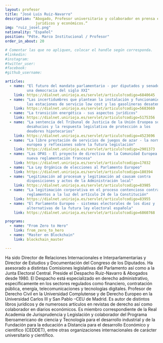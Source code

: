 ```yaml
---
layout: profesor
title: "José Luis Ruiz-Navarro"
description: “Abogado, Profesor universitario y colaborador en prensa en asuntos
              jurídicos y económicos.“
img: "ruiz_josel.png"
nationality: "Español"
position: "Pdte. Marco Institucional / Profesor"
order_in_about: 20

# Comentar las que no apliquen, colocar el handle según corresponda.
#linkedin:
#instagram:
#twitter_user:
#facebook:
#github_username:

articles:
  - name: "El futuro del mandato parlamentario - por diputados y senadores de
          una democracia del siglo XXI"
    link: https://dialnet.unirioja.es/servlet/articulo?codigo=6840645
  - name: "Las incertidumbres que plantean la instalación y funcionamiento de
          las estaciones de servicio low cost y las gasolineras desatendidas"
    link: https://dialnet.unirioja.es/servlet/articulo?codigo=5683669
  - name: "La transición energética - sus aspectos jurídicos"
    link: https://dialnet.unirioja.es/servlet/articulo?codigo=5175356
  - name: "La sentencia del Tribunal de Justicia de la Unión Eruopea sobre
          desahucios y la respuesta legislativa de protección a los
          deudores hipotecarios"
    link: https://dialnet.unirioja.es/servlet/articulo?codigo=4523696
  - name: "La libre prestación de servicios de juegos de azar - la normativa
          europea y reflexiones sobre la futura legislación"
    link: https://dialnet.unirioja.es/servlet/articulo?codigo=2901373
  - name: "Las OPAS - El proyecto de directiva de la Comunidad Europea y la
          nueva reglamentación francesa"
    link: https://dialnet.unirioja.es/servlet/articulo?codigo=17032
  - name: "La Ley Orgánica de elecciones al Parlamento Europeo"
    link: https://dialnet.unirioja.es/servlet/articulo?codigo=180394
  - name: "Legitimación ad procesum y legitimación ad causam contra
          disposiciones y actos de la Administración local"
    link: https://dialnet.unirioja.es/servlet/articulo?codigo=83985
  - name: "La legitimación corporativa en el proceso contencioso contra
          reglamentos a la luz del artículo 24 de la Constitución"
    link: https://dialnet.unirioja.es/servlet/articulo?codigo=83955
  - name: "El Parlamento Europeo - sistemas electorales de los diez y
          alternativas de la futura ley electoral española"
    link: https://dialnet.unirioja.es/servlet/articulo?codigo=6860768

programs:
  - name: "From Zero to Hero"
    link: from_zero_to_hero
  - name: "Master en Blockchain"
    link: blockchain_master

---
```



Ha sido Director de Relaciones Internacionales e Interparlamentarias y Director
de Estudios y Documentación del Congreso de los Diputados. Ha asesorado a
distintas Comisiones legislativas del Parlamento así como a la Junta Electoral
Central.
Preside el Despacho Ruiz-Navarro & Abogados desde 1980. El Despacho está
especializado en derecho administrativo, específicamente en los sectores
regulados como financiero, contratación pública, energía, telecomunicaciones y
tecnologías digitales.
Profesor de Derecho Civil en la Universidad Complutense y de Derecho Europeo en
la Universidad Carlos III y San Pablo –CEU de Madrid.
Es autor de distintos libros jurídicos y de numerosos artículos en revistas de
derecho así como colaborador en diarios económicos.
Es miembro correspondiente de la Real Academia de Jurisprudencia y Legislación y
colaborador del Programa Iberoamericano de ciencia y Tecnología para el
desarrollo industrial y de la Fundación para la educación a Distancia para el
desarrollo Económico y científico (CEDDET), entre otras organizaciones
internacionales de carácter universitario y científico.
